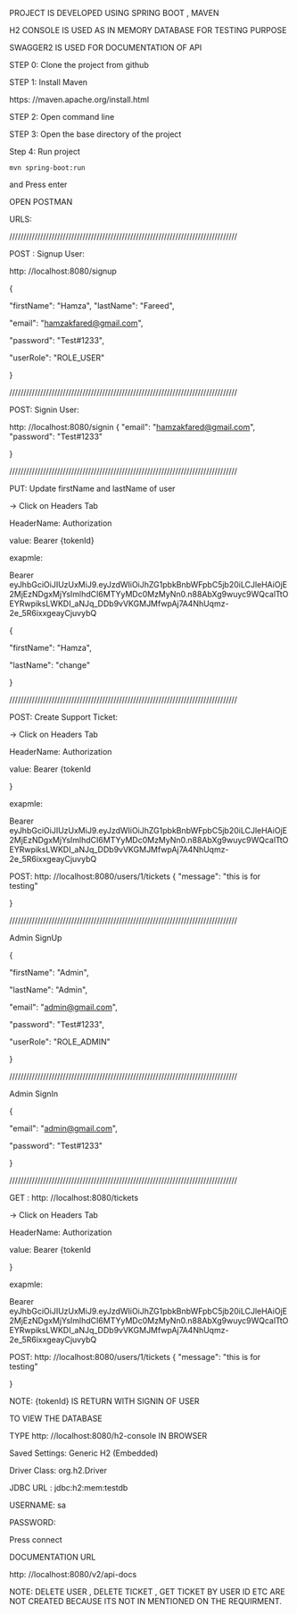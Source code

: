 PROJECT IS DEVELOPED USING SPRING BOOT , MAVEN

H2 CONSOLE IS USED AS IN MEMORY DATABASE FOR TESTING PURPOSE

SWAGGER2 IS USED FOR DOCUMENTATION OF API


STEP 0: Clone the project from github

STEP 1: Install Maven

https: //maven.apache.org/install.html

STEP 2: Open command line

STEP 3: Open the base directory of the project

Step 4: Run project 

	mvn spring-boot:run

and Press enter

OPEN POSTMAN

URLS:

/////////////////////////////////////////////////////////////////////////////////

POST : Signup User:

   http: //localhost:8080/signup
   
{ 

  "firstName": "Hamza", "lastName": "Fareed",
   
  "email": "hamzakfared@gmail.com",

  "password": "Test#1233",

  "userRole": "ROLE_USER"

}

/////////////////////////////////////////////////////////////////////////////////

POST: Signin User:

   http: //localhost:8080/signin { "email": "hamzakfared@gmail.com", "password": "Test#1233"
   
}

/////////////////////////////////////////////////////////////////////////////////


PUT: Update firstName and lastName of user

-> Click on Headers Tab 

HeaderName: Authorization

value: Bearer {tokenId}

exapmle: 

Bearer eyJhbGciOiJIUzUxMiJ9.eyJzdWIiOiJhZG1pbkBnbWFpbC5jb20iLCJleHAiOjE2MjEzNDgxMjYsImlhdCI6MTYyMDc0MzMyNn0.n88AbXg9wuyc9WQcalTtOEYRwpiksLWKDI_aNJq_DDb9vVKGMJMfwpAj7A4NhUqmz-2e_5R6ixxgeayCjuvybQ

{

"firstName": "Hamza",

"lastName": "change"

}

/////////////////////////////////////////////////////////////////////////////////

POST: Create Support Ticket:

-> Click on Headers Tab 



HeaderName: Authorization

value: Bearer {tokenId

}

exapmle: 

Bearer eyJhbGciOiJIUzUxMiJ9.eyJzdWIiOiJhZG1pbkBnbWFpbC5jb20iLCJleHAiOjE2MjEzNDgxMjYsImlhdCI6MTYyMDc0MzMyNn0.n88AbXg9wuyc9WQcalTtOEYRwpiksLWKDI_aNJq_DDb9vVKGMJMfwpAj7A4NhUqmz-2e_5R6ixxgeayCjuvybQ

POST:  http: //localhost:8080/users/1/tickets { "message": "this is for testing"

}

/////////////////////////////////////////////////////////////////////////////////

Admin SignUp



{

"firstName": "Admin",

"lastName": "Admin",

"email": "admin@gmail.com",

"password": "Test#1233",

"userRole": "ROLE_ADMIN"

}

/////////////////////////////////////////////////////////////////////////////////

Admin SignIn

{

"email": "admin@gmail.com",

"password": "Test#1233"

}

/////////////////////////////////////////////////////////////////////////////////

GET : http: //localhost:8080/tickets

-> Click on Headers Tab 

HeaderName: Authorization

value: Bearer {tokenId

}

exapmle: 

Bearer eyJhbGciOiJIUzUxMiJ9.eyJzdWIiOiJhZG1pbkBnbWFpbC5jb20iLCJleHAiOjE2MjEzNDgxMjYsImlhdCI6MTYyMDc0MzMyNn0.n88AbXg9wuyc9WQcalTtOEYRwpiksLWKDI_aNJq_DDb9vVKGMJMfwpAj7A4NhUqmz-2e_5R6ixxgeayCjuvybQ



POST:  http: //localhost:8080/users/1/tickets { "message": "this is for testing"

}







NOTE: {tokenId} IS RETURN WITH SIGNIN OF USER 

TO VIEW THE DATABASE

TYPE http: //localhost:8080/h2-console IN BROWSER



Saved Settings: Generic H2 (Embedded)

Driver Class: org.h2.Driver

JDBC URL : jdbc:h2:mem:testdb

USERNAME: sa

PASSWORD:

Press connect


DOCUMENTATION URL

http: //localhost:8080/v2/api-docs



NOTE: DELETE USER , DELETE TICKET , GET TICKET BY USER ID ETC ARE NOT CREATED BECAUSE ITS NOT IN MENTIONED ON THE REQUIRMENT.

